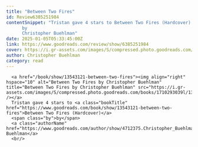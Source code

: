```yaml
---
title: "Between Two Fires"
id: Review6385251984
contentSnippet: "Tristan gave 4 stars to Between Two Fires (Hardcover)
      by
      Christopher Buehlman"
date: 2025-01-05T05:33:45:00Z
link: https://www.goodreads.com/review/show/6385251984
cover: https://i.gr-assets.com/images/S/compressed.photo.goodreads.com/books/1710293039l/13543121._MY75_.jpg
author: Christopher Buehlman
category: read
---
```


      
      <a href="/book/show/13543121-between-two-fires"><img align="right" hspace="10" alt="Between Two Fires by Christopher Buehlman" title="Between Two Fires by Christopher Buehlman" src="https://i.gr-assets.com/images/S/compressed.photo.goodreads.com/books/1710293039l/13543121._MY75_.jpg" /></a>
      Tristan gave 4 stars to <a class="bookTitle" href="https://www.goodreads.com/book/show/13543121-between-two-fires">Between Two Fires (Hardcover)</a>
      <span class="by">by</span>
      <a class="authorName" href="https://www.goodreads.com/author/show/4712375.Christopher_Buehlman">Christopher Buehlman</a>
      <br/>